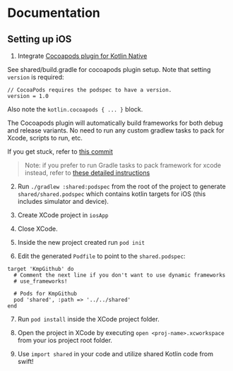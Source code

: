 # Documentation

## Setting up iOS

1. Integrate [Cocoapods plugin for Kotlin Native](https://github.com/JetBrains/kotlin-native/blob/master/COCOAPODS.md) 

See shared/build.gradle for cocoapods plugin setup. Note that setting `version` is required:

```
// CocoaPods requires the podspec to have a version.
version = 1.0
```

Also note the `kotlin.cocoapods { ... }` block.

The Cocoapods plugin will automatically build frameworks for both debug and release variants. No need to run any custom gradlew tasks to pack for Xcode, scripts to run, etc.

If you get stuck, refer to [this commit](https://github.com/jshvarts/KmpGithub/commit/5170e416bc7259b787cd1a49e7b3faf635a24a9b)

> Note: if you prefer to run Gradle tasks to pack framework for xcode instead, refer to [these detailed instructions](https://github.com/jshvarts/KmpHelloPlatform)
  
2. Run `./gradlew :shared:podspec` from the root of the project to generate `shared/shared.podspec` which contains kotlin targets for iOS (this includes simulator and device).

3. Create XCode project in `iosApp`

4. Close XCode.

5. Inside the new project created run `pod init`

6. Edit the generated `Podfile` to point to the `shared.podspec`:

```
target 'KmpGithub' do
  # Comment the next line if you don't want to use dynamic frameworks
  # use_frameworks!

  # Pods for KmpGithub
  pod 'shared', :path => '../../shared'
end
```

7. Run `pod install` inside the XCode project folder.

8. Open the project in XCode by executing `open <proj-name>.xcworkspace` from your ios project root folder.
 
9. Use `import shared` in your code and utilize shared Kotlin code from swift! 


